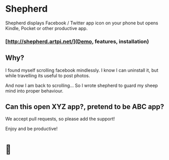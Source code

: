 # Shepherd

Shepherd displays Facebook / Twitter app icon on your phone but opens Kindle, Pocket or other productive app.

### [http://shepherd.artpi.net/](Demo, features, installation)

## Why?

I found myself scrolling facebook mindlessly. I know I can uninstall it, but while travelling its useful to post photos.

And now I am back to scrolling...
So I wrote shepherd to guard my sheep mind into proper behaviour.

## Can this open XYZ app?, pretend to be ABC app?

We accept pull requests, so please add the support!

Enjoy and be productive!

# 🚀